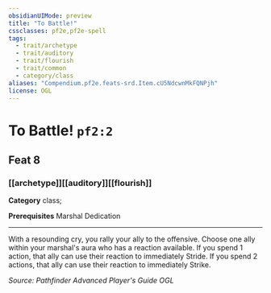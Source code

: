 ```yaml
---
obsidianUIMode: preview
title: "To Battle!"
cssclasses: pf2e,pf2e-spell
tags:
  - trait/archetype
  - trait/auditory
  - trait/flourish
  - trait/common
  - category/class
aliases: "Compendium.pf2e.feats-srd.Item.cU5NdcwnMkFQNPjh"
license: OGL
---
```

# To Battle! `pf2:2`
## Feat 8
### [[archetype]][[auditory]][[flourish]]

**Category** class; 



**Prerequisites** Marshal Dedication
* * *
With a resounding cry, you rally your ally to the offensive. Choose one ally within your marshal's aura who has a reaction available. If you spend 1 action, that ally can use their reaction to immediately Stride. If you spend 2 actions, that ally can use their reaction to immediately Strike.

*Source: Pathfinder Advanced Player's Guide*
*OGL*